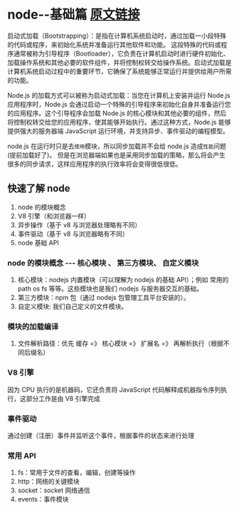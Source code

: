 # node--基础篇 [原文链接](https://juejin.cn/post/7128432339545718820)

启动式加载（Bootstrapping）：是指在计算机系统启动时，通过加载一小段特殊的代码或程序，来初始化系统并准备运行其他软件和功能。
这段特殊的代码或程序通常被称为引导程序（Bootloader），它负责在计算机启动时进行硬件初始化、加载操作系统和其他必要的软件组件，并将控制权转交给操作系统。启动式加载是计算机系统启动过程中的重要环节，它确保了系统能够正常运行并提供给用户所需的功能。

Node.js 的加载方式可以被称为启动式加载：当您在计算机上安装并运行 Node.js 应用程序时，Node.js 会通过启动一个特殊的引导程序来初始化自身并准备运行您的应用程序。这个引导程序会加载 Node.js 的核心模块和其他必要的组件，然后将控制权转交给您的应用程序，使其能够开始执行。通过这种方式，Node.js 能够提供强大的服务器端 JavaScript 运行环境，并支持异步、事件驱动的编程模型。

node.js 在运行时只是去`使用`模块，所以同步加载并不会给 node.js 造成`性能`问题(提前加载好了)。
但是在浏览器端如果也是采用同步加载的策略，那么将会产生很多的同步请求，这样应用程序的执行效率将会变得很低很低。

## 快速了解 node

1. node 的模块概念
2. V8 引擎（和浏览器一样）
3. 异步操作（基于 v8 与浏览器处理略有不同）
4. 事件驱动（基于 v8 与浏览器略有不同）
5. node 基础 API

### node 的模块概念 --- 核心模块 、 第三方模块、 自定义模块

1. 核心模块：nodejs 内置模块（可以理解为 nodejs 的基础 API）；例如 常用的 path os fs 等等。这些模块也是我们 nodejs 与服务器交互的基础。
2. 第三方模块：npm 包（通过 nodejs 包管理工具平台安装的）。
3. 自定义模块: 我们自己定义的文件模块。

### 模块的加载编译

1. 文件解析路径：优先 缓存 =》 核心模块 =》 扩展名 =》 再解析执行（根据不同后缀名）

### V8 引擎

因为 CPU 执行的是机器码，它还负责将 JavaScript 代码解释成机器指令序列执行，这部分工作是由 V8 引擎完成

### 事件驱动

通过创建（注册）事件并监听这个事件，根据事件的状态来进行处理

### 常用 API

1. fs：常用于文件的查看，编辑，创建等操作
2. http：网络的关键模块
3. socket：socket 网络通信
4. events：事件模块
